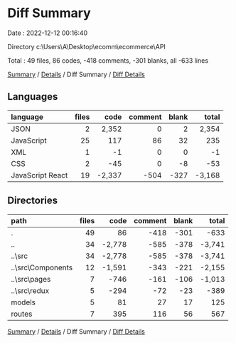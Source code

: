 # Diff Summary

Date : 2022-12-12 00:16:40

Directory c:\\Users\\A\\Desktop\\ecomm\\ecommerce\\API

Total : 49 files,  86 codes, -418 comments, -301 blanks, all -633 lines

[Summary](results.md) / [Details](details.md) / Diff Summary / [Diff Details](diff-details.md)

## Languages
| language | files | code | comment | blank | total |
| :--- | ---: | ---: | ---: | ---: | ---: |
| JSON | 2 | 2,352 | 0 | 2 | 2,354 |
| JavaScript | 25 | 117 | 86 | 32 | 235 |
| XML | 1 | -1 | 0 | 0 | -1 |
| CSS | 2 | -45 | 0 | -8 | -53 |
| JavaScript React | 19 | -2,337 | -504 | -327 | -3,168 |

## Directories
| path | files | code | comment | blank | total |
| :--- | ---: | ---: | ---: | ---: | ---: |
| . | 49 | 86 | -418 | -301 | -633 |
| .. | 34 | -2,778 | -585 | -378 | -3,741 |
| ..\\src | 34 | -2,778 | -585 | -378 | -3,741 |
| ..\\src\\Components | 12 | -1,591 | -343 | -221 | -2,155 |
| ..\\src\\pages | 7 | -746 | -161 | -106 | -1,013 |
| ..\\src\\redux | 5 | -294 | -72 | -23 | -389 |
| models | 5 | 81 | 27 | 17 | 125 |
| routes | 7 | 395 | 116 | 56 | 567 |

[Summary](results.md) / [Details](details.md) / Diff Summary / [Diff Details](diff-details.md)